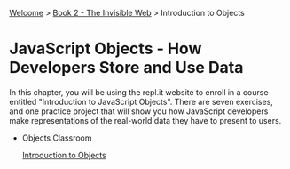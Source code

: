 [Welcome](../../) > [Book 2 - The Invisible Web](../README.md) > Introduction to Objects

# JavaScript Objects - How Developers Store and Use Data

In this chapter, you will be using the repl.it website to enroll in a course entitled "Introduction to JavaScript Objects". There are seven exercises, and one practice project that will show you how JavaScript developers make representations of the real-world data they have to present to users.

<ul class="single-item">
    <li>
        <p class="listItem__header">Objects Classroom</p>
        <a href="https://repl.it/classroom/invite/lrD8rDV">Introduction to Objects</a>
    </li>
</ul>
